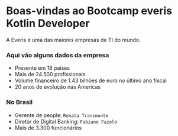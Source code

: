 # Boas-vindas ao Bootcamp everis Kotlin Developer

A Everis é uma das maiores empresas de TI do mundo.

### Aqui vão alguns dados da empresa

- Presente em 18 países
- Mais de 24.500 profissionais
- Volume financeiro de 1.43 bilhões de euro no último ano fiscal
- 20 anos de evolução nas Americas 

### No Brasil
- Gerente de people: `Renata Transmonte`
- Diretor de Digital Banking: `Fabiano Fazolo` 
- Mais de 3.300 funcionários

